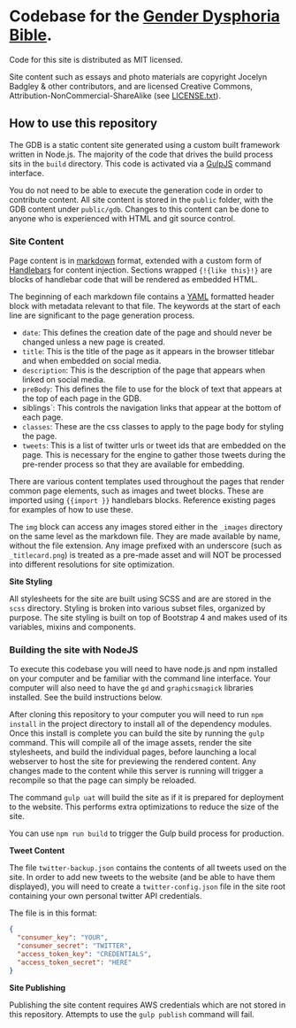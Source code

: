 
# Codebase for the [Gender Dysphoria Bible](https://genderdysphoria.fyi).

Code for this site is distributed as MIT licensed.

Site content such as essays and photo materials are copyright Jocelyn Badgley & other contributors, and are licensed Creative Commons, Attribution-NonCommercial-ShareAlike (see [LICENSE.txt](LICENSE.txt)).

## How to use this repository

The GDB is a static content site generated using a custom built framework written in Node.js. The majority of the code that drives the build process sits in the `build` directory. This code is activated via a [GulpJS](https://gulpjs.com/) command interface.

You do not need to be able to execute the generation code in order to contribute content. All site content is stored in the `public` folder, with the GDB content under `public/gdb`. Changes to this content can be done to anyone who is experienced with HTML and git source control.

### Site Content

Page content is in [markdown](https://www.markdownguide.org/getting-started/) format, extended with a custom form of [Handlebars](https://handlebarsjs.com/guide/) for content injection. Sections wrapped `{!{like this}!}` are blocks of handlebar code that will be rendered as embedded HTML.

The beginning of each markdown file contains a [YAML](https://yaml.org/) formatted header block with metadata relevant to that file. The keywords at the start of each line are significant to the page generation process.

- `date`: This defines the creation date of the page and should never be changed unless a new page is created.
- `title`: This is the title of the page as it appears in the browser titlebar and when embedded on social media.
- `description`: This is the description of the page that appears when linked on social media.
- `preBody`: This defines the file to use for the block of text that appears at the top of each page in the GDB.
- siblings`: This controls the navigation links that appear at the bottom of each page.
- `classes`: These are the css classes to apply to the page body for styling the page.
- `tweets`: This is a list of twitter urls or tweet ids that are embedded on the page. This is necessary for the engine to gather those tweets during the pre-render process so that they are available for embedding.

There are various content templates used throughout the pages that render common page elements, such as images and tweet blocks. These are imported using `{{import }}` handlebars blocks. Reference existing pages for examples of how to use these.

The `img` block can access any images stored either in the `_images` directory on the same level as the markdown file. They are made available by name, without the file extension. Any image prefixed with an underscore (such as `_titlecard.png`) is treated as a pre-made asset and will NOT be processed into different resolutions for site optimization.

**Site Styling**

All stylesheets for the site are built using SCSS and are are stored in the `scss` directory. Styling is broken into various subset files, organized by purpose. The site styling is built on top of Bootstrap 4 and makes used of its variables, mixins and components.

### Building the site with NodeJS

To execute this codebase you will need to have node.js and npm installed on your computer and be familiar with the command line interface. Your computer will also need to have the `gd` and `graphicsmagick` libraries installed. See the build instructions below.

After cloning this repository to your computer you will need to run `npm install` in the project directory to install all of the dependency modules. Once this install is complete you can build the site by running the `gulp` command. This will compile all of the image assets, render the site stylesheets, and build the individual pages, before launching a local webserver to host the site for previewing the rendered content. Any changes made to the content while this server is running will trigger a recompile so that the page can simply be reloaded.

The command `gulp uat` will build the site as if it is prepared for deployment to the website. This performs extra optimizations to reduce the size of the site.

You can use `npm run build` to trigger the Gulp build process for production.

**Tweet Content**

The file `twitter-backup.json` contains the contents of all tweets used on the site. In order to add new tweets to the website (and be able to have them displayed), you will need to create a `twitter-config.json` file in the site root containing your own personal twitter API credentials.

The file is in this format:

```json
{
  "consumer_key": "YOUR",
  "consumer_secret": "TWITTER",
  "access_token_key": "CREDENTIALS",
  "access_token_secret": "HERE"
}
```

**Site Publishing**

Publishing the site content requires AWS credentials which are not stored in this repository. Attempts to use the `gulp publish` command will fail.

